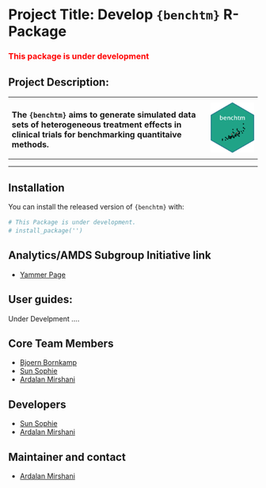 
<!-- README.md is generated from README.Rmd. Please edit that file -->

# Project Title: Develop `{benchtm}` R-Package

### <font color = 'red'> This package is under development </font>

## Project Description:

<table>

<colgroup>

<col width="79%" />

<col width="20%" />

</colgroup>

<tr>

<td align="left">

<h3>

The <code>{benchtm}</code> aims to generate simulated data sets of
heterogeneous treatment effects in clinical trials for benchmarking
quantitaive methods.

</h3>

</td>

<td align="center">

<img src='man/figures/logo.png' align="right" />

</td>

</tr>

</table>

<hr />

<!-- badges: start -->

<!-- badges: end -->

## Installation

You can install the released version of `{benchtm}` with:

``` r
# This Package is under development.
# install_package('')
```

## Analytics/AMDS Subgroup Initiative link

  - [Yammer
    Page](https://www.yammer.com/novartis.com/#/threads/inGroup?type=in_group&feedId=15922028544&view=all)

## User guides:

Under Develpment ….

## Core Team Members

  - [Bjoern Bornkamp](mailto:bjoern.bornkamp@novartis.com)
  - [Sun Sophie](mailto:sophie.sun@novartis.com)
  - [Ardalan Mirshani](mailto:ardalan.mirshani@novartis.com)

## Developers

  - [Sun Sophie](mailto:sophie.sun@novartis.com)
  - [Ardalan Mirshani](mailto:ardalan.mirshani@novartis.com)

## Maintainer and contact

  - [Ardalan Mirshani](mailto:ardalan.mirshani@novartis.com)
